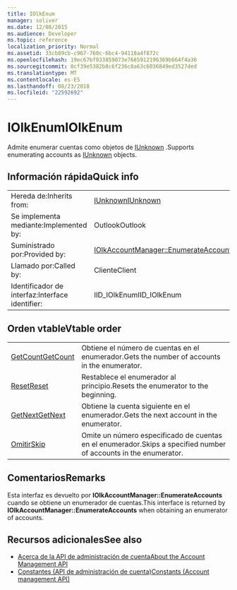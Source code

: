 ```yaml
---
title: IOlkEnum
manager: soliver
ms.date: 12/08/2015
ms.audience: Developer
ms.topic: reference
localization_priority: Normal
ms.assetid: 33cb89cb-c967-760c-6bc4-94118a4f872c
ms.openlocfilehash: 19ec67bf033859073e7685912196369b664f4a36
ms.sourcegitcommit: 0cf39e5382b8c6f236c8a63c6036849ed3527ded
ms.translationtype: MT
ms.contentlocale: es-ES
ms.lasthandoff: 08/23/2018
ms.locfileid: "22592692"
---
```

# <a name="iolkenum"></a><span data-ttu-id="c722f-102">IOlkEnum</span><span class="sxs-lookup"><span data-stu-id="c722f-102">IOlkEnum</span></span>

<span data-ttu-id="c722f-103">Admite enumerar cuentas como objetos de [IUnknown](https://docs.microsoft.com/en-us/windows/desktop/api/unknwn/nn-unknwn-iunknown) .</span><span class="sxs-lookup"><span data-stu-id="c722f-103">Supports enumerating accounts as [IUnknown](https://docs.microsoft.com/en-us/windows/desktop/api/unknwn/nn-unknwn-iunknown) objects.</span></span> 
  
## <a name="quick-info"></a><span data-ttu-id="c722f-104">Información rápida</span><span class="sxs-lookup"><span data-stu-id="c722f-104">Quick info</span></span>

|||
|:-----|:-----|
|<span data-ttu-id="c722f-105">Hereda de:</span><span class="sxs-lookup"><span data-stu-id="c722f-105">Inherits from:</span></span>  <br/> |[<span data-ttu-id="c722f-106">IUnknown</span><span class="sxs-lookup"><span data-stu-id="c722f-106">IUnknown</span></span>](https://docs.microsoft.com/en-us/windows/desktop/api/unknwn/nn-unknwn-iunknown) <br/> |
|<span data-ttu-id="c722f-107">Se implementa mediante:</span><span class="sxs-lookup"><span data-stu-id="c722f-107">Implemented by:</span></span>  <br/> |<span data-ttu-id="c722f-108">Outlook</span><span class="sxs-lookup"><span data-stu-id="c722f-108">Outlook</span></span>  <br/> |
|<span data-ttu-id="c722f-109">Suministrado por:</span><span class="sxs-lookup"><span data-stu-id="c722f-109">Provided by:</span></span>  <br/> |[<span data-ttu-id="c722f-110">IOlkAccountManager::EnumerateAccounts</span><span class="sxs-lookup"><span data-stu-id="c722f-110">IOlkAccountManager::EnumerateAccounts</span></span>](iolkaccountmanager-enumerateaccounts.md) <br/> |
|<span data-ttu-id="c722f-111">Llamado por:</span><span class="sxs-lookup"><span data-stu-id="c722f-111">Called by:</span></span>  <br/> |<span data-ttu-id="c722f-112">Cliente</span><span class="sxs-lookup"><span data-stu-id="c722f-112">Client</span></span>  <br/> |
|<span data-ttu-id="c722f-113">Identificador de interfaz:</span><span class="sxs-lookup"><span data-stu-id="c722f-113">Interface identifier:</span></span>  <br/> |<span data-ttu-id="c722f-114">IID_IOlkEnum</span><span class="sxs-lookup"><span data-stu-id="c722f-114">IID_IOlkEnum</span></span>  <br/> |
   
## <a name="vtable-order"></a><span data-ttu-id="c722f-115">Orden vtable</span><span class="sxs-lookup"><span data-stu-id="c722f-115">Vtable order</span></span>

|||
|:-----|:-----|
|[<span data-ttu-id="c722f-116">GetCount</span><span class="sxs-lookup"><span data-stu-id="c722f-116">GetCount</span></span>](iolkenum-getcount.md) <br/> |<span data-ttu-id="c722f-117">Obtiene el número de cuentas en el enumerador.</span><span class="sxs-lookup"><span data-stu-id="c722f-117">Gets the number of accounts in the enumerator.</span></span>  <br/> |
|[<span data-ttu-id="c722f-118">Reset</span><span class="sxs-lookup"><span data-stu-id="c722f-118">Reset</span></span>](iolkenum-reset.md) <br/> |<span data-ttu-id="c722f-119">Restablece el enumerador al principio.</span><span class="sxs-lookup"><span data-stu-id="c722f-119">Resets the enumerator to the beginning.</span></span>  <br/> |
|[<span data-ttu-id="c722f-120">GetNext</span><span class="sxs-lookup"><span data-stu-id="c722f-120">GetNext</span></span>](iolkenum-getnext.md) <br/> |<span data-ttu-id="c722f-121">Obtiene la cuenta siguiente en el enumerador.</span><span class="sxs-lookup"><span data-stu-id="c722f-121">Gets the next account in the enumerator.</span></span>  <br/> |
|[<span data-ttu-id="c722f-122">Omitir</span><span class="sxs-lookup"><span data-stu-id="c722f-122">Skip</span></span>](iolkenum-skip.md) <br/> |<span data-ttu-id="c722f-123">Omite un número especificado de cuentas en el enumerador.</span><span class="sxs-lookup"><span data-stu-id="c722f-123">Skips a specified number of accounts in the enumerator.</span></span>  <br/> |
   
## <a name="remarks"></a><span data-ttu-id="c722f-124">Comentarios</span><span class="sxs-lookup"><span data-stu-id="c722f-124">Remarks</span></span>

<span data-ttu-id="c722f-125">Esta interfaz es devuelto por **IOlkAccountManager::EnumerateAccounts** cuando se obtiene un enumerador de cuentas.</span><span class="sxs-lookup"><span data-stu-id="c722f-125">This interface is returned by **IOlkAccountManager::EnumerateAccounts** when obtaining an enumerator of accounts.</span></span> 
  
## <a name="see-also"></a><span data-ttu-id="c722f-126">Recursos adicionales</span><span class="sxs-lookup"><span data-stu-id="c722f-126">See also</span></span>

- [<span data-ttu-id="c722f-127">Acerca de la API de administración de cuenta</span><span class="sxs-lookup"><span data-stu-id="c722f-127">About the Account Management API</span></span>](about-the-account-management-api.md) 
- [<span data-ttu-id="c722f-128">Constantes (API de administración de cuenta)</span><span class="sxs-lookup"><span data-stu-id="c722f-128">Constants (Account management API)</span></span>](constants-account-management-api.md)

